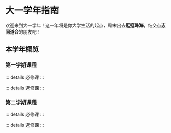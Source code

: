 <script setup>
import CourseButton from '../../.vitepress/components/CourseButton.vue';
</script>

# 大一学年指南

欢迎来到大一学年！这一年将是你大学生活的起点，周末出去**逛逛珠海**，结交点**志同道合**的朋友吧！

## 本学年概览

### 第一学期课程

::: details 必修课
<CourseButton text="高等数学 AⅠ" url="./courses/advanced-math-a1" />
<CourseButton text="电子电路基础" url="./courses/electronic-circuits" />
<CourseButton text="程序设计基础" url="./courses/programming-basics" />
<CourseButton text="大学英语 BⅠ" url="./courses/college-english-b1" />
<CourseButton text="习近平新时代中国特色社会主义思想概论" url="./courses/xjp-new-era-socialism" />
<CourseButton text="形势与政策 Ⅰ" url="./courses/policy-i" />
<CourseButton text="军事理论" url="./courses/military-theory" />
<CourseButton text="大学体育 Ⅰ" url="./courses/college-sports-i" />
<CourseButton text="大学生职业生涯规划" url="./courses/career-planning" />
:::

::: details 选修课
<CourseButton text="Java面向对象程序设计" url="./courses/java-oop" />
:::

### 第二学期课程

::: details 必修课
<CourseButton text="高等数学 AⅡ" url="./courses/advanced-math-a2" />
<CourseButton text="线性代数 A" url="./courses/linear-algebra-a" />
<CourseButton text="离散数学" url="./courses/discrete-math" />
<CourseButton text="数字逻辑设计" url="./courses/digital-logic-design" />
<CourseButton text="计算机导论" url="./courses/intro-to-computer-science" />
<CourseButton text="思想道德与法治" url="./courses/ethics-and-law" />
<CourseButton text="大学英语 BⅡ" url="./courses/college-english-b2" />
<CourseButton text="形势与政策 Ⅱ" url="./courses/policy-ii" />
<CourseButton text="大学体育 Ⅱ" url="./courses/college-sports-ii" />
<CourseButton text="大学生心理健康教育" url="./courses/mental-health-education" />
:::

::: details 选修课
<CourseButton text="Python程序设计" url="./courses/python-programming" />
:::
